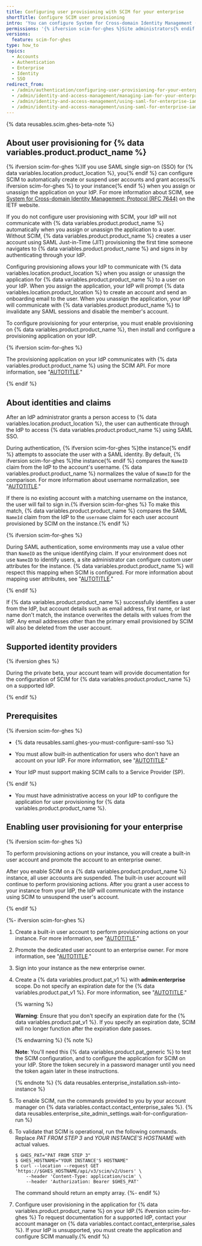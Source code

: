 ```yaml
---
title: Configuring user provisioning with SCIM for your enterprise
shortTitle: Configure SCIM user provisioning
intro: 'You can configure System for Cross-domain Identity Management (SCIM) for {% ifversion scim-for-ghes %}{% data variables.location.product_location %}{% endif %}, which automatically provisions user accounts when you assign the application for {% ifversion scim-for-ghes %}your instance{% endif %} to a user on your identity provider (IdP).'
permissions: '{% ifversion scim-for-ghes %}Site administrators{% endif %} can configure user provisioning for {% ifversion scim-for-ghes %}a {% data variables.product.product_name %} instance{% endif %}.'
versions:
  feature: scim-for-ghes
type: how_to
topics:
  - Accounts
  - Authentication
  - Enterprise
  - Identity
  - SSO
redirect_from:
  - /admin/authentication/configuring-user-provisioning-for-your-enterprise
  - /admin/identity-and-access-management/managing-iam-for-your-enterprise/configuring-user-provisioning-for-your-enterprise
  - /admin/identity-and-access-management/using-saml-for-enterprise-iam/configuring-user-provisioning-for-your-enterprise
  - /admin/identity-and-access-management/using-saml-for-enterprise-iam/configuring-user-provisioning-with-scim-for-your-enterprise
---
```


{% data reusables.scim.ghes-beta-note %}

## About user provisioning for {% data variables.product.product_name %}

{% ifversion scim-for-ghes %}If you use SAML single sign-on (SSO) for {% data variables.location.product_location %}, you{% endif %} can configure SCIM to automatically create or suspend user accounts and grant access{% ifversion scim-for-ghes %} to your instance{% endif %} when you assign or unassign the application on your IdP. For more information about SCIM, see [System for Cross-domain Identity Management: Protocol (RFC 7644)](https://tools.ietf.org/html/rfc7644) on the IETF website.

If you do not configure user provisioning with SCIM, your IdP will not communicate with {% data variables.product.product_name %} automatically when you assign or unassign the application to a user. Without SCIM, {% data variables.product.product_name %} creates a user account using SAML Just-in-Time (JIT) provisioning the first time someone navigates to {% data variables.product.product_name %} and signs in by authenticating through your IdP.

Configuring provisioning allows your IdP to communicate with {% data variables.location.product_location %} when you assign or unassign the application for {% data variables.product.product_name %} to a user on your IdP. When you assign the application, your IdP will prompt {% data variables.location.product_location %} to create an account and send an onboarding email to the user. When you unassign the application, your IdP will communicate with {% data variables.product.product_name %} to invalidate any SAML sessions and disable the member's account.

To configure provisioning for your enterprise, you must enable provisioning on {% data variables.product.product_name %}, then install and configure a provisioning application on your IdP.

{% ifversion scim-for-ghes %}

The provisioning application on your IdP communicates with {% data variables.product.product_name %} using the SCIM API. For more information, see "[AUTOTITLE](/rest/enterprise-admin/scim)."

{% endif %}

## About identities and claims

After an IdP administrator grants a person access to {% data variables.location.product_location %}, the user can authenticate through the IdP to access {% data variables.product.product_name %} using SAML SSO.

During authentication, {% ifversion scim-for-ghes %}the instance{% endif %} attempts to associate the user with a SAML identity. By default, {% ifversion scim-for-ghes %}the instance{% endif %} compares the `NameID` claim from the IdP to the account's username. {% data variables.product.product_name %} normalizes the value of `NameID` for the comparison. For more information about username normalization, see "[AUTOTITLE](/admin/identity-and-access-management/managing-iam-for-your-enterprise/username-considerations-for-external-authentication#about-username-normalization)."

If there is no existing account with a matching username on the instance, the user will fail to sign in.{% ifversion scim-for-ghes %} To make this match, {% data variables.product.product_name %} compares the SAML `NameId` claim from the IdP to the `username` claim for each user account provisioned by SCIM on the instance.{% endif %}

{% ifversion scim-for-ghes %}

During SAML authentication, some environments may use a value other than `NameID` as the unique identifying claim. If your environment does not use `NameID` to identify users, a site administrator can configure custom user attributes for the instance. {% data variables.product.product_name %} will respect this mapping when SCIM is configured. For more information about mapping user attributes, see "[AUTOTITLE](/admin/identity-and-access-management/using-saml-for-enterprise-iam/configuring-saml-single-sign-on-for-your-enterprise#configuring-saml-sso)."

{% endif %}

If {% data variables.product.product_name %} successfully identifies a user from the IdP, but account details such as email address, first name, or last name don't match, the instance overwrites the details with values from the IdP. Any email addresses other than the primary email provisioned by SCIM will also be deleted from the user account.

## Supported identity providers

{% ifversion ghes %}

During the private beta, your account team will provide documentation for the configuration of SCIM for {% data variables.product.product_name %} on a supported IdP.

{% endif %}

## Prerequisites

{% ifversion scim-for-ghes %}

* {% data reusables.saml.ghes-you-must-configure-saml-sso %}

* You must allow built-in authentication for users who don't have an account on your IdP. For more information, see "[AUTOTITLE](/admin/identity-and-access-management/managing-iam-for-your-enterprise/allowing-built-in-authentication-for-users-outside-your-provider)."

* Your IdP must support making SCIM calls to a Service Provider (SP).

{% endif %}

* You must have administrative access on your IdP to configure the application for user provisioning for {% data variables.product.product_name %}.

## Enabling user provisioning for your enterprise

{% ifversion scim-for-ghes %}

To perform provisioning actions on your instance, you will create a built-in user account and promote the account to an enterprise owner.

After you enable SCIM on a {% data variables.product.product_name %} instance, all user accounts are suspended. The built-in user account will continue to perform provisioning actions. After you grant a user access to your instance from your IdP, the IdP will communicate with the instance using SCIM to unsuspend the user's account.

{% endif %}

{%- ifversion scim-for-ghes %}
1. Create a built-in user account to perform provisioning actions on your instance. For more information, see "[AUTOTITLE](/admin/identity-and-access-management/managing-iam-for-your-enterprise/allowing-built-in-authentication-for-users-outside-your-provider#inviting-users-outside-your-provider-to-authenticate-to-your-instance)."
1. Promote the dedicated user account to an enterprise owner. For more information, see "[AUTOTITLE](/admin/user-management/managing-users-in-your-enterprise/inviting-people-to-manage-your-enterprise#adding-an-enterprise-administrator-to-your-enterprise-account)."
1. Sign into your instance as the new enterprise owner.
1. Create a {% data variables.product.pat_v1 %} with **admin:enterprise** scope. Do not specify an expiration date for the {% data variables.product.pat_v1 %}. For more information, see "[AUTOTITLE](/authentication/keeping-your-account-and-data-secure/creating-a-personal-access-token)."

   {% warning %}

   **Warning**: Ensure that you don't specify an expiration date for the {% data variables.product.pat_v1 %}. If you specify an expiration date, SCIM will no longer function after the expiration date passes.

   {% endwarning %}
   {% note %}

   **Note**: You'll need this {% data variables.product.pat_generic %} to test the SCIM configuration, and to configure the application for SCIM on your IdP. Store the token securely in a password manager until you need the token again later in these instructions.

   {% endnote %}
{% data reusables.enterprise_installation.ssh-into-instance %}
1. To enable SCIM, run the commands provided to you by your account manager on {% data variables.contact.contact_enterprise_sales %}.
{% data reusables.enterprise_site_admin_settings.wait-for-configuration-run %}
1. To validate that SCIM is operational, run the following commands. Replace _PAT FROM STEP 3_ and _YOUR INSTANCE'S HOSTNAME_ with actual values.

   ```shell
   $ GHES_PAT="PAT FROM STEP 3"
   $ GHES_HOSTNAME="YOUR INSTANCE'S HOSTNAME"
   $ curl --location --request GET 'https://$GHES_HOSTNAME/api/v3/scim/v2/Users' \
       --header 'Content-Type: application/scim' \
       --header 'Authorization: Bearer $GHES_PAT'
   ```

   The command should return an empty array.
{%- endif %}
1. Configure user provisioning in the application for {% data variables.product.product_name %} on your IdP.{% ifversion scim-for-ghes %} To request documentation for a supported IdP, contact your account manager on {% data variables.contact.contact_enterprise_sales %}. If your IdP is unsupported, you must create the application and configure SCIM manually.{% endif %}
